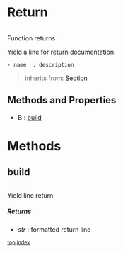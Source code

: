 # Return

``` python

```

Function returns

Yield a line for return documentation:
```
- name  : description
```




> inherits from: [Section](section.md) 

## Methods and Properties
- B : [build](#build) 

# Methods

## build

``` python

```

Yield line return



##### Returns

- _str_ : formatted return line



<sub>[top](#build) [index](index.md)</sub>

